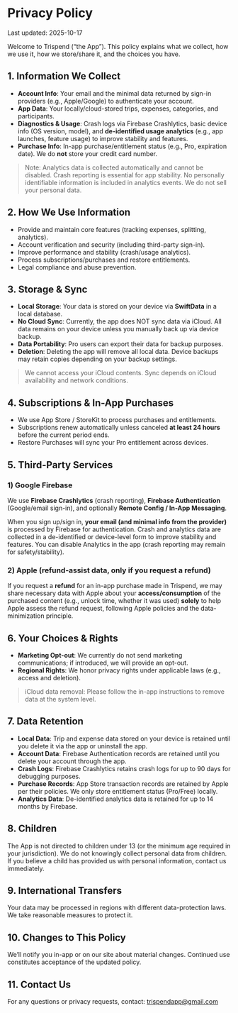 # Privacy Policy

Last updated: 2025-10-17

Welcome to Trispend (“the App”). This policy explains what we collect, how we use it, how we store/share it, and the choices you have.

## 1. Information We Collect

- **Account Info**: Your email and the minimal data returned by sign-in providers (e.g., Apple/Google) to authenticate your account.
- **App Data**: Your locally/cloud-stored trips, expenses, categories, and participants.
- **Diagnostics & Usage**: Crash logs via Firebase Crashlytics, basic device info (OS version, model), and **de-identified usage analytics** (e.g., app launches, feature usage) to improve stability and features.
- **Purchase Info**: In-app purchase/entitlement status (e.g., Pro, expiration date). We do **not** store your credit card number.

> Note: Analytics data is collected automatically and cannot be disabled. Crash reporting is essential for app stability. No personally identifiable information is included in analytics events. We do not sell your personal data.


## 2. How We Use Information

- Provide and maintain core features (tracking expenses, splitting, analytics).
- Account verification and security (including third-party sign-in).
- Improve performance and stability (crash/usage analytics).
- Process subscriptions/purchases and restore entitlements.
- Legal compliance and abuse prevention.

## 3. Storage & Sync

- **Local Storage**: Your data is stored on your device via **SwiftData** in a local database.
- **No Cloud Sync**: Currently, the app does NOT sync data via iCloud. All data remains on your device unless you manually back up via device backup.
- **Data Portability**: Pro users can export their data for backup purposes.
- **Deletion**: Deleting the app will remove all local data. Device backups may retain copies depending on your backup settings.

> We cannot access your iCloud contents. Sync depends on iCloud availability and network conditions.
> 

## 4. Subscriptions & In-App Purchases

- We use App Store / StoreKit to process purchases and entitlements.
- Subscriptions renew automatically unless canceled **at least 24 hours** before the current period ends.
- Restore Purchases will sync your Pro entitlement across devices.

## 5. Third-Party Services

### 1) Google Firebase

We use **Firebase Crashlytics** (crash reporting), **Firebase Authentication** (Google/email sign-in), and optionally **Remote Config / In-App Messaging**.

When you sign up/sign in, **your email (and minimal info from the provider)** is processed by Firebase for authentication. Crash and analytics data are collected in a de-identified or device-level form to improve stability and features. You can disable Analytics in the app (crash reporting may remain for safety/stability).

### 2) Apple (refund-assist data, only if you request a refund)

If you request a **refund** for an in-app purchase made in Trispend, we may share necessary data with Apple about your **access/consumption** of the purchased content (e.g., unlock time, whether it was used) **solely** to help Apple assess the refund request, following Apple policies and the data-minimization principle.

## 6. Your Choices & Rights

- **Marketing Opt-out**: We currently do not send marketing communications; if introduced, we will provide an opt-out.
- **Regional Rights**: We honor privacy rights under applicable laws (e.g., access and deletion).

> iCloud data removal: Please follow the in-app instructions to remove data at the system level.
> 

## 7. Data Retention

- **Local Data**: Trip and expense data stored on your device is retained until you delete it via the app or uninstall the app.
- **Account Data**: Firebase Authentication records are retained until you delete your account through the app.
- **Crash Logs**: Firebase Crashlytics retains crash logs for up to 90 days for debugging purposes.
- **Purchase Records**: App Store transaction records are retained by Apple per their policies. We only store entitlement status (Pro/Free) locally.
- **Analytics Data**: De-identified analytics data is retained for up to 14 months by Firebase.

## 8. Children

The App is not directed to children under 13 (or the minimum age required in your jurisdiction). We do not knowingly collect personal data from children. If you believe a child has provided us with personal information, contact us immediately.

## 9. International Transfers

Your data may be processed in regions with different data-protection laws. We take reasonable measures to protect it.

## 10. Changes to This Policy

We’ll notify you in-app or on our site about material changes. Continued use constitutes acceptance of the updated policy.

## 11. Contact Us

For any questions or privacy requests, contact: trispendapp@gmail.com

